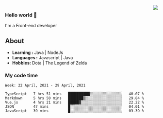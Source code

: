 <img align='right' src="https://github-readme-stats.vercel.app/api?username=jumodada&show_icons=true&theme=vue">

### Hello world 👋

I'm a Front-end developer 
    
## About
-  **Learning :** Java | NodeJs
-  **Languages :** Javascript | Java
-  **Hobbies:** Dota | The Legend of Zelda

### My code time

<!--START_SECTION:waka-->
```text
Week: 22 April, 2021 - 29 April, 2021

TypeScript   7 hrs 51 mins   ██████████░░░░░░░░░░░░░░░   40.07 % 
Markdown     5 hrs 50 mins   ███████▒░░░░░░░░░░░░░░░░░   29.84 % 
Vue.js       4 hrs 21 mins   █████▓░░░░░░░░░░░░░░░░░░░   22.22 % 
JSON         47 mins         █░░░░░░░░░░░░░░░░░░░░░░░░   04.01 % 
JavaScript   39 mins         █░░░░░░░░░░░░░░░░░░░░░░░░   03.39 % 
```
<!--END_SECTION:waka-->
